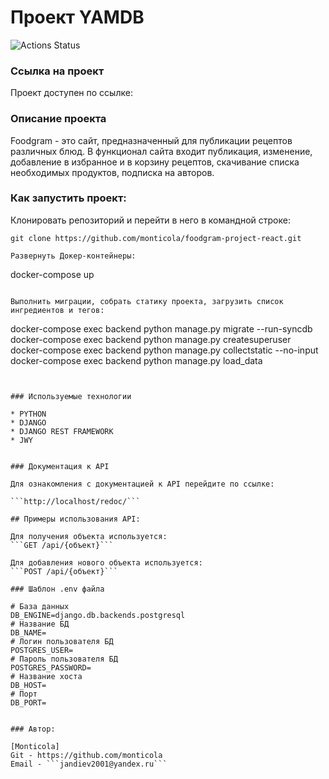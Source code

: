 # Проект YAMDB

![Actions Status](https://github.com/monticola145/foodgram-project-react/actions/workflows/foodgram_workflow.yml/badge.svg)

### Ссылка на проект

Проект доступен по ссылке: 

### Описание проекта

Foodgram - это сайт, предназначенный для публикации рецептов различных блюд. В функционал сайта входит публикация, изменение, добавление в избранное и в корзину рецептов, скачивание списка необходимых продуктов, подписка на авторов.


### Как запустить проект:

Клонировать репозиторий и перейти в него в командной строке:

```
git clone https://github.com/monticola/foodgram-project-react.git
```

```
Развернуть Докер-контейнеры:
```
docker-compose up
```

Выполнить миграции, собрать статику проекта, загрузить список ингредиентов и тегов:
```
docker-compose exec backend python manage.py migrate --run-syncdb
docker-compose exec backend python manage.py createsuperuser
docker-compose exec backend python manage.py collectstatic --no-input
docker-compose exec backend python manage.py load_data

```


### Используемые технологии

* PYTHON
* DJANGO
* DJANGO REST FRAMEWORK
* JWY


### Документация к API

Для ознакомления с документацией к API перейдите по ссылке:

```http://localhost/redoc/```

## Примеры использования API:

Для получения объекта используется:
```GET /api/{объект}```

Для добавления нового объекта используется:
```POST /api/{объект}```

### Шаблон .env файла

# База данных
DB_ENGINE=django.db.backends.postgresql
# Название БД
DB_NAME=
# Логин пользователя БД
POSTGRES_USER=
# Пароль пользователя БД
POSTGRES_PASSWORD=
# Название хоста
DB_HOST=
# Порт
DB_PORT=


### Автор:

[Monticola]
Git - https://github.com/monticola
Email - ```jandiev2001@yandex.ru```

